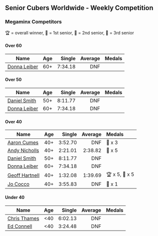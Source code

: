 ## Senior Cubers Worldwide - Weekly Competition
### Megaminx Competitors

🏆 = overall winner, 🥇 = 1st senior, 🥈 = 2nd senior, 🥉 = 3rd senior

#### Over 60

| Name | Age | Single | Average | Medals |
| -- | :--: | --: | --: | :-- |
| [Donna Leiber](../../persons/donna_leiber/minx.md) | 60+ | 7:34.18 | DNF |  |

#### Over 50

| Name | Age | Single | Average | Medals |
| -- | :--: | --: | --: | :-- |
| [Daniel Smith](../../persons/daniel_smith/minx.md) | 50+ | 8:11.77 | DNF |  |
| [Donna Leiber](../../persons/donna_leiber/minx.md) | 60+ | 7:34.18 | DNF |  |

#### Over 40

| Name | Age | Single | Average | Medals |
| -- | :--: | --: | --: | :-- |
| [Aaron Cumes](../../persons/aaron_cumes/minx.md) | 40+ | 3:52.70 | DNF | 🥉 x 3 |
| [Andy Nicholls](../../persons/andy_nicholls/minx.md) | 40+ | 2:21.01 | 2:38.82 | 🥈 x 5 |
| [Daniel Smith](../../persons/daniel_smith/minx.md) | 50+ | 8:11.77 | DNF |  |
| [Donna Leiber](../../persons/donna_leiber/minx.md) | 60+ | 7:34.18 | DNF |  |
| [Geoff Hartnell](../../persons/geoff_hartnell/minx.md) | 40+ | 1:32.08 | 1:39.69 | 🏆 x 5, 🥇 x 5 |
| [Jo Cocco](../../persons/jo_cocco/minx.md) | 40+ | 3:55.83 | DNF | 🥉 x 1 |

#### Under 40

| Name | Age | Single | Average | Medals |
| -- | :--: | --: | --: | :-- |
| [Chris Thames](../../persons/chris_thames/minx.md) | <40 | 6:02.13 | DNF |  |
| [Ed Connell](../../persons/ed_connell/minx.md) | <40 | 3:24.48 | DNF |  |


<!-- Global site tag (gtag.js) - Google Analytics -->
<script async src="https://www.googletagmanager.com/gtag/js?id=UA-86348435-3"></script>
<script>window.dataLayer = window.dataLayer || []; function gtag() {dataLayer.push(arguments);} gtag('js', new Date()); gtag('config', 'UA-86348435-3');</script>
